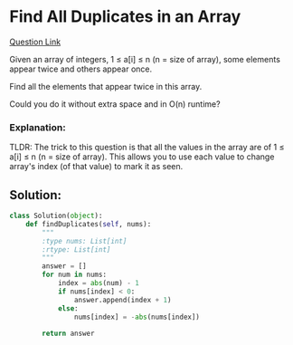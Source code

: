 # Find All Duplicates in an Array  

[Question Link](https://leetcode.com/problems/find-all-duplicates-in-an-array/)  

Given an array of integers, 1 ≤ a[i] ≤ n (n = size of array), some elements appear twice and others appear once.  

Find all the elements that appear twice in this array.  

Could you do it without extra space and in O(n) runtime?  

### Explanation:
TLDR: The trick to this question is that all the values in the array are of 1 ≤ a[i] ≤ n (n = size of array). This allows you to use each value to change array's index (of that value) to mark it as seen.

## Solution:
```Python
class Solution(object):
    def findDuplicates(self, nums):
        """
        :type nums: List[int]
        :rtype: List[int]
        """
        answer = []
        for num in nums:
            index = abs(num) - 1
            if nums[index] < 0:
                answer.append(index + 1)
            else:
                nums[index] = -abs(nums[index])
                
        return answer
```
